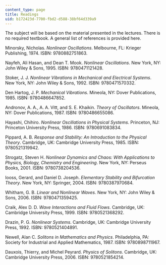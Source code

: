 ```yaml
---
content_type: page
title: Readings
uid: b172423d-7700-fbd2-d588-38bf64d339a9
---
```


The subject will be based on the material presented in the lectures. There is no required textbook. A general list of references is provided here.

Minorsky, Nicholas. _Nonlinear Oscillations_. Melbourne, FL: Krieger Publishing, 1974. ISBN: 9780882751863.

Nayfeh, Ali Hasan, and Dean T. Mook. _Nonlinear Oscillations_. New York, NY: John Wiley & Sons, 1995. ISBN: 9780471121428.

Stoker, J. J. _Nonlinear Vibrations in Mechanical and Electrical Systems_. New York, NY: John Wiley & Sons, 1992. ISBN: 9780471570332.

Den Hartog, J. P. _Mechanical Vibrations_. Mineola, NY: Dover Publications, 1985. ISBN: 9780486647852.

Andronov, A. A., A. A. Vitt, and S. E. Khaikin. _Theory of Oscillators_. Mineola, NY: Dover Publications, 1987. ISBN: 9780486655086.

Hayashi, Chihiro. _Nonlinear Oscillations in Physical Systems_. Princeton, NJ: Princeton University Press, 1986. ISBN: 9780691083834.

Pippard, A. B. _Response and Stability: An Introduction to the Physical Theory_. Cambridge, UK: Cambridge University Press, 1985. ISBN: 9780521319942.

Strogatz, Steven H. _Nonlinear Dynamics and Chaos: With Applications to Physics, Biology, Chemistry and Engineering_. New York, NY: Perseus Books, 2001. ISBN: 9780738204536.

Iooss, Gerard, and Daniel D. Joseph. _Elementary Stability and Bifurcation Theory_. New York, NY: Springer, 2004. ISBN: 9780387970684.

Whitham, G. B. _Linear and Nonlinear Waves_. New York, NY: John Wiley & Sons, 2006. ISBN: 9780471359425.

Craik, Alex D. D. _Wave Interactions and Fluid Flows_. Cambridge, UK: Cambridge University Press, 1999. ISBN: 9780521368292.

Drazin, P. G. _Nonlinear Systems_. Cambridge, UK: Cambridge University Press, 1992. ISBN: 9780521404891.

Newell, Alan C. _Solitons in Mathematics and Physics_. Philadelphia, PA: Society for Industrial and Applied Mathematics, 1987. ISBN: 9780898711967.

Dauxois, Thierry, and Michel Peyrard. _Physics of Solitons_. Cambridge, UK: Cambridge University Press, 2006. ISBN: 9780521854214.